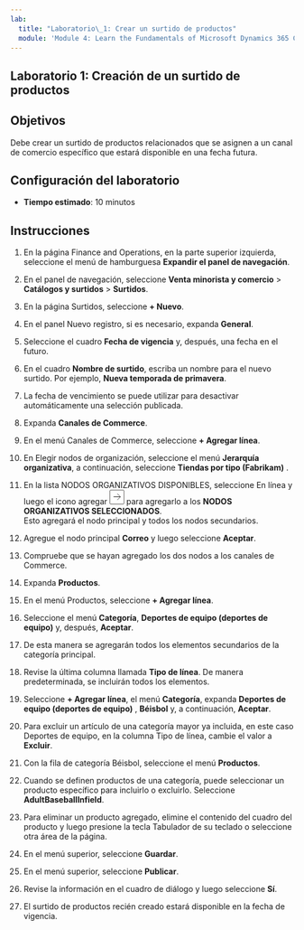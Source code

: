 ```yaml
---
lab:
  title: "Laboratorio\_1: Crear un surtido de productos"
  module: 'Module 4: Learn the Fundamentals of Microsoft Dynamics 365 Commerce'
---
```


## <a name="lab-1---create-a-product-assortment"></a>Laboratorio 1: Creación de un surtido de productos

## <a name="objectives"></a>Objetivos

Debe crear un surtido de productos relacionados que se asignen a un canal de comercio específico que estará disponible en una fecha futura.

## <a name="lab-setup"></a>Configuración del laboratorio

   - **Tiempo estimado**: 10 minutos

## <a name="instructions"></a>Instrucciones

1. En la página Finance and Operations, en la parte superior izquierda, seleccione el menú de hamburguesa **Expandir el panel de navegación**.

1. En el panel de navegación, seleccione **Venta minorista y comercio** > **Catálogos y surtidos** > **Surtidos**.

1. En la página Surtidos, seleccione **+ Nuevo**.

1. En el panel Nuevo registro, si es necesario, expanda **General**.

1. Seleccione el cuadro **Fecha de vigencia** y, después, una fecha en el futuro.

1. En el cuadro **Nombre de surtido**, escriba un nombre para el nuevo surtido. Por ejemplo, **Nueva temporada de primavera**.

1. La fecha de vencimiento se puede utilizar para desactivar automáticamente una selección publicada.

1. Expanda **Canales de Commerce**.

1. En el menú Canales de Commerce, seleccione **+ Agregar línea**.

1. En Elegir nodos de organización, seleccione el menú **Jerarquía organizativa**, a continuación, seleccione **Tiendas por tipo (Fabrikam)** .

1. En la lista NODOS ORGANIZATIVOS DISPONIBLES, seleccione En línea y luego el icono agregar ![Icono de flecha derecha](./media/d365-fo-add-org-node-icon.png) para agregarlo a los **NODOS ORGANIZATIVOS SELECCIONADOS**.  
  Esto agregará el nodo principal y todos los nodos secundarios.

1. Agregue el nodo principal **Correo** y luego seleccione **Aceptar**.

1. Compruebe que se hayan agregado los dos nodos a los canales de Commerce.

1. Expanda **Productos**.

1. En el menú Productos, seleccione **+ Agregar línea**.

1. Seleccione el menú **Categoría**, **Deportes de equipo (deportes de equipo)** y, después, **Aceptar**.

1. De esta manera se agregarán todos los elementos secundarios de la categoría principal.

1. Revise la última columna llamada **Tipo de línea**. De manera predeterminada, se incluirán todos los elementos.

1. Seleccione **+ Agregar línea**, el menú **Categoría**, expanda **Deportes de equipo (deportes de equipo)** , **Béisbol** y, a continuación, **Aceptar**.

1. Para excluir un artículo de una categoría mayor ya incluida, en este caso Deportes de equipo, en la columna Tipo de línea, cambie el valor a **Excluir**.

1. Con la fila de categoría Béisbol, seleccione el menú **Productos**.

1. Cuando se definen productos de una categoría, puede seleccionar un producto específico para incluirlo o excluirlo. Seleccione **AdultBaseballInfield**.

1. Para eliminar un producto agregado, elimine el contenido del cuadro del producto y luego presione la tecla Tabulador de su teclado o seleccione otra área de la página.

1. En el menú superior, seleccione **Guardar**.

1. En el menú superior, seleccione **Publicar**.

1. Revise la información en el cuadro de diálogo y luego seleccione **Sí**.

1. El surtido de productos recién creado estará disponible en la fecha de vigencia.

